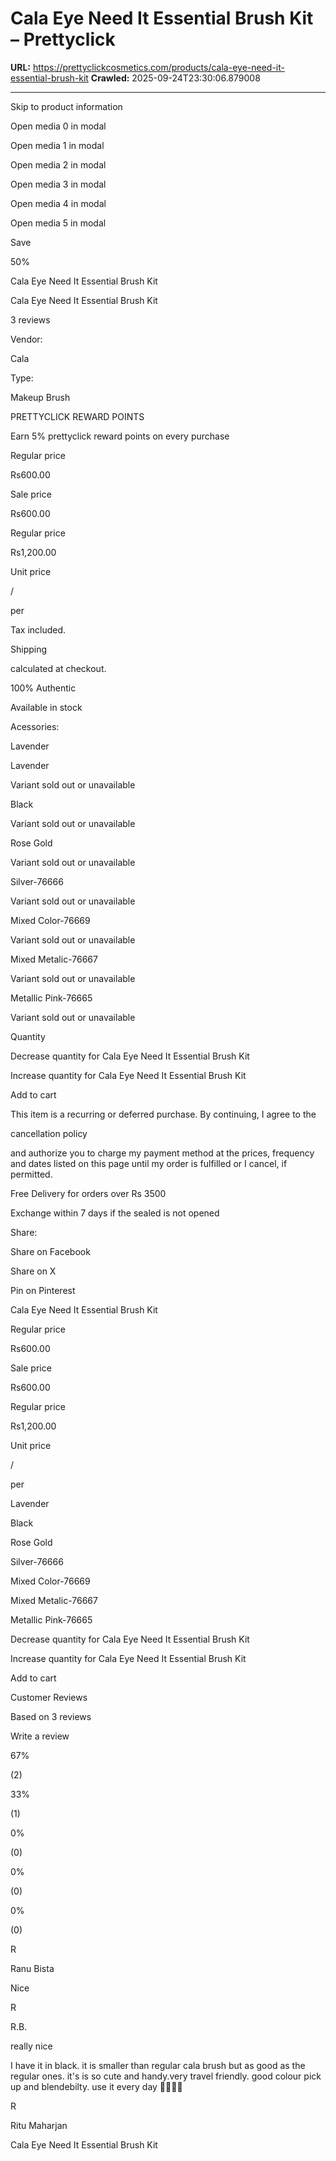 # Cala Eye Need It Essential Brush Kit – Prettyclick

**URL:** https://prettyclickcosmetics.com/products/cala-eye-need-it-essential-brush-kit
**Crawled:** 2025-09-24T23:30:06.879008

---

Skip to product information

Open media 0 in modal

Open media 1 in modal

Open media 2 in modal

Open media 3 in modal

Open media 4 in modal

Open media 5 in modal

Save

50%

Cala Eye Need It Essential Brush Kit

Cala Eye Need It Essential Brush Kit

3 reviews

Vendor:

Cala

Type:

Makeup Brush

PRETTYCLICK REWARD POINTS

Earn 5% prettyclick reward points on every purchase

Regular price

Rs600.00

Sale price

Rs600.00

Regular price

Rs1,200.00

Unit price

/

per

Tax included.

Shipping

calculated at checkout.

100% Authentic

Available in stock

Acessories:

Lavender

Lavender

Variant sold out or unavailable

Black

Variant sold out or unavailable

Rose Gold

Variant sold out or unavailable

Silver-76666

Variant sold out or unavailable

Mixed Color-76669

Variant sold out or unavailable

Mixed Metalic-76667

Variant sold out or unavailable

Metallic Pink-76665

Variant sold out or unavailable

Quantity

Decrease quantity for Cala Eye Need It Essential Brush Kit

Increase quantity for Cala Eye Need It Essential Brush Kit

Add to cart

This item is a recurring or deferred purchase. By continuing, I agree to the

cancellation policy

and authorize you to charge my payment method at the prices, frequency and dates listed on this page until my order is fulfilled or I cancel, if permitted.

Free Delivery for orders over Rs 3500

Exchange within 7 days if the sealed is not opened

Share:

Share on Facebook

Share on X

Pin on Pinterest

Cala Eye Need It Essential Brush Kit

Regular price

Rs600.00

Sale price

Rs600.00

Regular price

Rs1,200.00

Unit price

/

per

Lavender

Black

Rose Gold

Silver-76666

Mixed Color-76669

Mixed Metalic-76667

Metallic Pink-76665

Decrease quantity for Cala Eye Need It Essential Brush Kit

Increase quantity for Cala Eye Need It Essential Brush Kit

Add to cart

Customer Reviews

Based on 3 reviews

Write a review

67%

(2)

33%

(1)

0%

(0)

0%

(0)

0%

(0)

R

Ranu Bista

Nice

R

R.B.

really nice

I have it in black. it is smaller than regular cala brush but as good as the regular ones. it's is so cute and handy.very travel friendly. good colour pick up and blendebilty. use it every day 💜💜💯💯

R

Ritu Maharjan

Cala Eye Need It  Essential Brush Kit